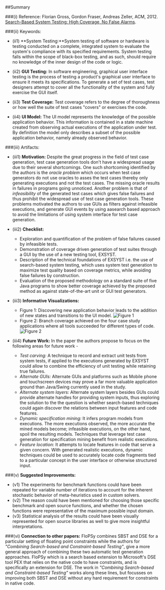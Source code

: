 ##Summary

###(i) Reference: Florian Gross, Gordon Fraser, Andreas Zeller, ACM, 2012. [Search-Based System Testing: High Coverage, No False Alarms](http://dl.acm.org/citation.cfm?id=2336762). 

###(ii) Keywords:
* (ii1) **System Testing:**System testing of software or hardware is testing conducted on a complete, integrated system to evaluate the system's compliance with its specified requirements. System testing falls within the scope of black-box testing, and as such, should require no knowledge of the inner design of the code or logic.

* (ii2) **GUI Testing:** In software engineering, graphical user interface testing is the process of testing a product's graphical user interface to ensure it meets its specifications. To generate a set of test cases, test designers attempt to cover all the functionality of the system and fully exercise the GUI itself.

* (ii3) **Test Coverage:**  Test coverage refers to the degree of thoroughness or how well the suite of test cases "covers" or exercises the code.

* (ii4) **UI Model:** The UI model represents the knowledge of the possible application behavior. This information is contained in a state machine created from observing actual executions of the application under test. By definition the model only describes a subset of the possible application behavior, namely already observed behavior.

###(iii) Artifacts:

* (iii1) **Motivation:** Despite the great progress in the field of test case generation, test case generation tools don't have a widespread usage due to their several shortcomings. One such shortcoming identified by the authors is the _oracle problem_ which occurs when test case generators do not use oracles to asses the test cases thereby only generating executions and not the test cases. The missing oracle results in failures in programs going unnoticed. Another problem is that of _infeasibility_ of the generated test cases which gives false failures and thus prohibit the widespread use of test case generation tools. These problems motivated the authors to use GUIs as filters against infeasible executions, and generate GUI events by using aasearch based approach to avoid the limitations of using system interface for test case generation. 

* (iii2) **Checklist:** 
  * Exploration and quantification of the problem of false failures caused by infeasible tests.
  * Demonstration of coverage driven generation of test suites through a GUI by the use of a new testing tool, EXSYST.
  * Description of the technical foundations of EXSYST i.e. the use of search-based system testing, which uses system test generation to maximize test quality based on coverage metrics, while avoiding false failures by construction.
  * Evaluation of the proposed methodology on a standard suite of five Java programs to show better coverage achieved by the proposed method as against state-of-the-art unit or GUI test generators.

* (iii3) **Informative Visualizations:** 
  * Figure 1: Discovering new application behavior leads to the addition of new states and transitions to the UI model.
  ![Figure 1](https://cloud.githubusercontent.com/assets/7557398/10932788/ac67f84c-82a1-11e5-9515-156cca8e4534.jpg)
  * Figure 2: Branch coverage achieved on the four case study applications where all tools succeeded for different types of code.
  ![Figure 2](https://cloud.githubusercontent.com/assets/7557398/10932800/bf44a64a-82a1-11e5-9726-6978e9c197dd.jpg)

* (iii4) **Future Work:** In the paper the authors propose to focus on the following areas for future work -
  * _Test carving:_ A technique to record and extract unit tests from system tests, if applied to the executions generated by EXSYST could allow to combine the efficiency of unit testing while retaining true failures.
  * _Alternate GUIs:_ Alternate GUIs and platforms such as Mobile phone and touchscreen devices may prove a far more valuable application ground than Java/Swing currently used in the study.
  * _Alternate system layers:_ Alternate system layers besides GUIs could provide alternate handles for providing system inputs, thus exploring the solution to the the question is whether search-based techniques could again discover the relations between input features and code features.
  * _Dynamic specification mining:_ It infers program models from executions. The more executions observed, the more accurate
the mined models become; infeasible executions, on the other hand, spoil the resulting models. Techniques that leverage
test case generation for specification mining benefit from realistic executions.
  * _Feature location:_ It attempts to locate features in code that serve a given concern. With generated realistic executions, dynamic techniques could be used to accurately locate code fragments tied to a particular concept in the user interface or otherwise structured input.
  
###(v) **Suggested Improvements:**
* (v1) The experiments for benchmark functions could have been repeated for variable number of iterations to account for the inherent stochastic behavior of meta-heuristics used in custom solvers.
* (v2) The reason could have been mentioned for choosing those specific benchmark and open source functions, and whether the chosen functions were representative of the maximum possible input domain.
* (v3) Statistical analysis of the results could have been visually represented for open source libraries as well to give more insightful interpretations.

###(vi) **Connection to other papers:**
FloPSy combines SBST and DSE for a particular setting of floating point constraints while the authors for _"Combining Search-based and Constraint-based Testing"_, give a more general approach of combining these two automatic test generation approaches. FloPSy which is a search based extension to Microsoft's DSE tool PEX that relies on the native code to have constraints, and is specifically an extension for DSE. The work in _"Combining Search-based and Constraint-based Testing"_ works along these lines, but focusses on improving both SBST and DSE without any hard requirement for constraints in native code.



